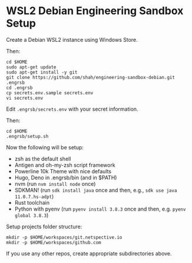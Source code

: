 # WSL2 Debian Engineering Sandbox Setup

Create a Debian WSL2 instance using Windows Store.

Then:

    cd $HOME
    sudo apt-get update
    sudo apt-get install -y git
    git clone https://github.com/shah/engineering-sandbox-debian.git .engrsb
    cd .engrsb
    cp secrets.env.sample secrets.env
    vi secrets.env

Edit `.engrsb/secrets.env` with your secret information.

Then:

    cd $HOME
    .engrsb/setup.sh

Now the following will be setup:

* zsh as the default shell
* Antigen and oh-my-zsh script framework
* Powerline 10k Theme with nice defaults
* Hugo, Deno in .engrsb/bin (and in $PATH)
* nvm (run `nvm install node` once)
* SDKMAN! (run `sdk install java` once and then, e.g., `sdk use java 11.0.7.hs-adpt`)
* Rust toolchain
* Python with pyenv (run `pyenv install 3.8.3` once and then, e.g. `pyenv global 3.8.3`)

Setup projects folder structure:

    mkdir -p $HOME/workspaces/git.netspective.io
    mkdir -p $HOME/workspaces/github.com

If you use any other repos, create appropriate subdirectories above.
